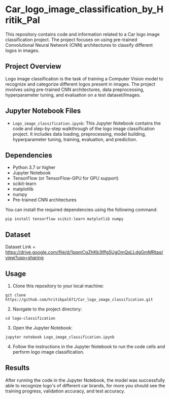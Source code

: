 # Car_logo_image_classification_by_Hritik_Pal

This repository contains code and information related to a Car logo image classification project. The project focuses on using pre-trained Convolutional Neural Network (CNN) architectures to classify different logos in images.

## Project Overview

Logo image classification is the task of training a Computer Vision model to recognize and categorize different logos present in images. The project involves using pre-trained CNN architectures, data preprocessing, hyperparameter tuning, and evaluation on a test dataset/Images.

## Jupyter Notebook Files

- `Logo_image_classification.ipynb`: This Jupyter Notebook contains the code and step-by-step walkthrough of the logo image classification project. It includes data loading, preprocessing, model building, hyperparameter tuning, training, evaluation, and prediction.

## Dependencies

- Python 3.7 or higher
- Jupyter Notebook
- TensorFlow (or TensorFlow-GPU for GPU support)
- scikit-learn
- matplotlib
- numpy
- Pre-trained CNN architectures

You can install the required dependencies using the following command:

```
pip install tensorflow scikit-learn matplotlib numpy
```

## Dataset

Dataset Link = https://drive.google.com/file/d/1ppmCgZhKb3lffg5UgOmQsLLdgGmMRtaq/view?usp=sharing

## Usage

1. Clone this repository to your local machine:

```
git clone https://github.com/hritikpal671/Car_logo_image_classification.git
```

2. Navigate to the project directory:

```
cd logo-classification
```

3. Open the Jupyter Notebook:

```
jupyter notebook Logo_image_classification.ipynb
```

4. Follow the instructions in the Jupyter Notebook to run the code cells and perform logo image classification.

## Results

After running the code in the Jupyter Notebook, the model was successfully able to recognize logo's of different car brands, for more you should see the training progress, validation accuracy, and test accuracy.


